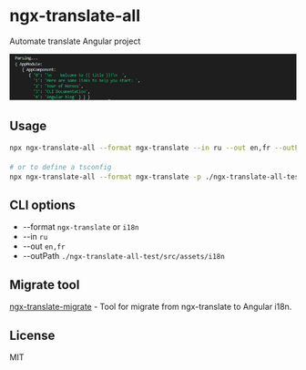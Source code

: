 # ngx-translate-all

Automate translate Angular project

<img src="https://raw.githubusercontent.com/jamaks/ngx-translate-all/master/assets/screen2.png" alt="screen angular counter" width="600">

## Usage

```bash
npx ngx-translate-all --format ngx-translate --in ru --out en,fr --outPath src/assets/i18n

# or to define a tsconfig
npx ngx-translate-all --format ngx-translate -p ./ngx-translate-all-test/tsconfig.json --in ru --out en,fr --outPath ./ngx-translate-all-test/src/assets/i18n
```
## CLI options
- --format `ngx-translate` or `i18n`
- --in `ru`
- --out `en,fr`
- --outPath `./ngx-translate-all-test/src/assets/i18n`

## Migrate tool

[ngx-translate-migrate](https://github.com/irustm/ngx-translate-migrate) - Tool for migrate from ngx-translate to Angular i18n.

## License
MIT
